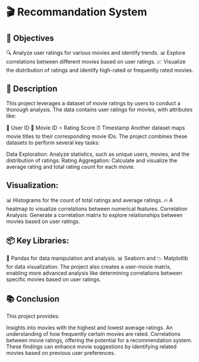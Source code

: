 # 🎬 Recommandation System 
## 🎯 Objectives
🔍 Analyze user ratings for various movies and identify trends.
📊 Explore correlations between different movies based on user ratings.
📈 Visualize the distribution of ratings and identify high-rated or frequently rated movies.
## 📝 Description
This project leverages a dataset of movie ratings by users to conduct a thorough analysis. The data contains user ratings for movies, with attributes like:

👤 User ID
🎥 Movie ID
⭐ Rating Score
⏰ Timestamp
Another dataset maps movie titles to their corresponding movie IDs. The project combines these datasets to perform several key tasks:

Data Exploration: Analyze statistics, such as unique users, movies, and the distribution of ratings.
Rating Aggregation: Calculate and visualize the average rating and total rating count for each movie.
## Visualization:
📊 Histograms for the count of total ratings and average ratings.
🔥 A heatmap to visualize correlations between numerical features.
Correlation Analysis: Generate a correlation matrix to explore relationships between movies based on user ratings.
## 📦 Key Libraries:
🐼 Pandas for data manipulation and analysis.
📊 Seaborn and 📉 Matplotlib for data visualization.
The project also creates a user-movie matrix, enabling more advanced analysis like determining correlations between specific movies based on user ratings.

## 📚 Conclusion
This project provides:

Insights into movies with the highest and lowest average ratings.
An understanding of how frequently certain movies are rated.
Correlations between movie ratings, offering the potential for a recommendation system. These findings can enhance movie suggestions by identifying related movies based on previous user preferences.
